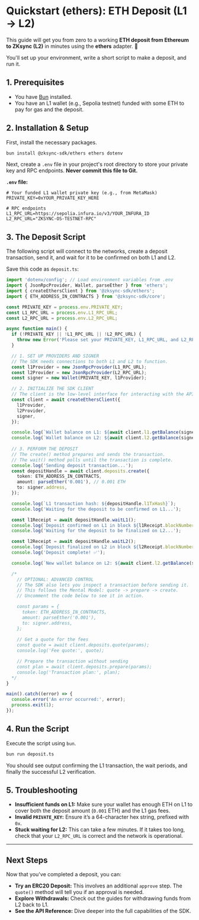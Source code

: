 # Quickstart (ethers): ETH Deposit (L1 → L2)

This guide will get you from zero to a working **ETH deposit from Ethereum to ZKsync (L2)** in minutes using the **ethers** adapter. 🚀

You'll set up your environment, write a short script to make a deposit, and run it.

## 1. Prerequisites

  * You have [Bun](https://bun.sh/) installed.
  * You have an L1 wallet (e.g., Sepolia testnet) funded with some ETH to pay for gas and the deposit.

## 2. Installation & Setup

First, install the necessary packages.

```bash
bun install @zksync-sdk/ethers ethers dotenv
```

Next, create a `.env` file in your project's root directory to store your private key and RPC endpoints. **Never commit this file to Git.**

**`.env` file:**

```env
# Your funded L1 wallet private key (e.g., from MetaMask)
PRIVATE_KEY=0xYOUR_PRIVATE_KEY_HERE

# RPC endpoints
L1_RPC_URL=https://sepolia.infura.io/v3/YOUR_INFURA_ID
L2_RPC_URL="ZKSYNC-OS-TESTNET-RPC"
```

## 3. The Deposit Script

The following script will connect to the networks, create a deposit transaction, send it, and wait for it to be confirmed on both L1 and L2.

Save this code as `deposit.ts`:

```ts
import 'dotenv/config'; // Load environment variables from .env
import { JsonRpcProvider, Wallet, parseEther } from 'ethers';
import { createEthersClient } from '@zksync-sdk/ethers';
import { ETH_ADDRESS_IN_CONTRACTS } from '@zksync-sdk/core';

const PRIVATE_KEY = process.env.PRIVATE_KEY;
const L1_RPC_URL = process.env.L1_RPC_URL;
const L2_RPC_URL = process.env.L2_RPC_URL;

async function main() {
  if (!PRIVATE_KEY || !L1_RPC_URL || !L2_RPC_URL) {
    throw new Error('Please set your PRIVATE_KEY, L1_RPC_URL, and L2_RPC_URL in a .env file');
  }

  // 1. SET UP PROVIDERS AND SIGNER
  // The SDK needs connections to both L1 and L2 to function.
  const l1Provider = new JsonRpcProvider(L1_RPC_URL);
  const l2Provider = new JsonRpcProvider(L2_RPC_URL);
  const signer = new Wallet(PRIVATE_KEY, l1Provider);

  // 2. INITIALIZE THE SDK CLIENT
  // The client is the low-level interface for interacting with the API.
  const client = await createEthersClient({
    l1Provider,
    l2Provider,
    signer,
  });

  console.log(`Wallet balance on L1: ${await client.l1.getBalance(signer.address)}`);
  console.log(`Wallet balance on L2: ${await client.l2.getBalance(signer.address)}`);
  
  // 3. PERFORM THE DEPOSIT
  // The create() method prepares and sends the transaction.
  // The wait() method polls until the transaction is complete.
  console.log('Sending deposit transaction...');
  const depositHandle = await client.deposits.create({
    token: ETH_ADDRESS_IN_CONTRACTS,
    amount: parseEther('0.001'), // 0.001 ETH
    to: signer.address,
  });

  console.log(`L1 transaction hash: ${depositHandle.l1TxHash}`);
  console.log('Waiting for the deposit to be confirmed on L1...');

  const l1Receipt = await depositHandle.waitL1();
  console.log(`Deposit confirmed on L1 in block ${l1Receipt.blockNumber}`);
  console.log('Waiting for the deposit to be finalized on L2...');

  const l2Receipt = await depositHandle.waitL2();
  console.log(`Deposit finalized on L2 in block ${l2Receipt.blockNumber}`);
  console.log('Deposit complete! ✅');

  console.log(`New wallet balance on L2: ${await client.l2.getBalance(signer.address)}`);

  /*
    // OPTIONAL: ADVANCED CONTROL
    // The SDK also lets you inspect a transaction before sending it.
    // This follows the Mental Model: quote -> prepare -> create.
    // Uncomment the code below to see it in action.

    const params = {
      token: ETH_ADDRESS_IN_CONTRACTS,
      amount: parseEther('0.001'),
      to: signer.address,
    };
    
    // Get a quote for the fees
    const quote = await client.deposits.quote(params);
    console.log('Fee quote:', quote);

    // Prepare the transaction without sending
    const plan = await client.deposits.prepare(params);
    console.log('Transaction plan:', plan);
  */
}

main().catch((error) => {
  console.error('An error occurred:', error);
  process.exit(1);
});
```

## 4. Run the Script

Execute the script using `bun`.

```bash
bun run deposit.ts
```

You should see output confirming the L1 transaction, the wait periods, and finally the successful L2 verification.

## 5. Troubleshooting

  * **Insufficient funds on L1:** Make sure your wallet has enough ETH on L1 to cover both the deposit amount (`0.001` ETH) and the L1 gas fees.
  * **Invalid `PRIVATE_KEY`:** Ensure it’s a 64-character hex string, prefixed with `0x`.
  * **Stuck waiting for L2:** This can take a few minutes. If it takes too long, check that your `L2_RPC_URL` is correct and the network is operational.

-----

## Next Steps

Now that you've completed a deposit, you can:

  * **Try an ERC20 Deposit:** This involves an additional `approve` step. The `quote()` method will tell you if an approval is needed.
  * **Explore Withdrawals:** Check out the guides for withdrawing funds from L2 back to L1.
  * **See the API Reference:** Dive deeper into the full capabilities of the SDK.
